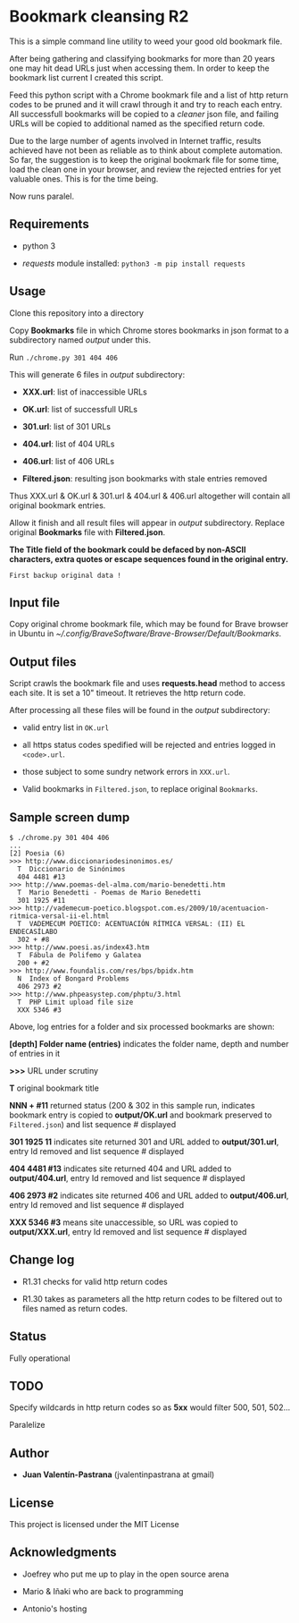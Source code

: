 # Bookmark cleansing R2
This is a simple command line utility to weed your good old bookmark file.

After being gathering and classifying bookmarks for more than 20 years one may hit dead URLs just when accessing them. In order to keep the bookmark list current I created this script.

Feed this python script with a Chrome bookmark file and a list of http return codes to be pruned and it will crawl through it and try to reach each entry. All successfull bookmarks will be copied to a _cleaner_ json file, and failing URLs will be copied to additional named as the specified return code.

Due to the large number of agents involved in Internet traffic, results achieved have not been as reliable as to think about complete automation. So far, the suggestion is to keep the original bookmark file for some time, load the clean one in your browser, and review the rejected entries for yet valuable ones. This is for the time being.

Now runs paralel.

## Requirements

* python 3

* *requests* module installed: `python3 -m pip install requests`

## Usage

Clone this repository into a directory

Copy **Bookmarks** file in which Chrome stores bookmarks in json format to a subdirectory named _output_ under this.

Run `./chrome.py 301 404 406`

This will generate 6 files in _output_ subdirectory:

* **XXX.url**: list of inaccessible URLs

* **OK.url**: list of successfull URLs

* **301.url**: list of 301 URLs

* **404.url**: list of 404 URLs

* **406.url**: list of 406 URLs

* **Filtered.json**: resulting json bookmarks with stale entries removed

Thus XXX.url & OK.url & 301.url & 404.url & 406.url altogether will contain all original bookmark entries.

Allow it finish and all result files will appear in _output_ subdirectory. Replace original **Bookmarks** file with **Filtered.json**.

**The Title field of the bookmark could be defaced by non-ASCII characters, extra quotes or escape sequences found in the original entry.**

```
First backup original data !
```

## Input file
Copy original chrome bookmark file, which may be found for Brave browser in Ubuntu in _~/.config/BraveSoftware/Brave-Browser/Default/Bookmarks_.

## Output files
Script crawls the bookmark file and uses **requests.head** method to access each site. It is set a 10" timeout. It retrieves the http return code.

After processing all these files will be found in the _output_ subdirectory:

* valid entry list in `OK.url`

* all https status codes spedified will be rejected and entries logged in `<code>.url`.

* those subject to some sundry network errors in `XXX.url`.

* Valid bookmarks in `Filtered.json`, to replace original `Bookmarks`.

## Sample screen dump

```
$ ./chrome.py 301 404 406
...
[2] Poesia (6)
>>> http://www.diccionariodesinonimos.es/
  T  Diccionario de Sinónimos
  404 4481 #13
>>> http://www.poemas-del-alma.com/mario-benedetti.htm
  T  Mario Benedetti - Poemas de Mario Benedetti
  301 1925 #11
>>> http://vademecum-poetico.blogspot.com.es/2009/10/acentuacion-ritmica-versal-ii-el.html
  T  VADEMECUM POETICO: ACENTUACIÓN RÍTMICA VERSAL: (II) EL ENDECASÍLABO
  302 + #8
>>> http://www.poesi.as/index43.htm
  T  Fábula de Polifemo y Galatea
  200 + #2
>>> http://www.foundalis.com/res/bps/bpidx.htm
  N  Index of Bongard Problems
  406 2973 #2
>>> http://www.phpeasystep.com/phptu/3.html
  T  PHP Limit upload file size
  XXX 5346 #3
```

Above, log entries for a folder and six processed bookmarks are shown:

**[depth] Folder name (entries)**  indicates the folder name, depth and number of entries in it

**>>>** URL under scrutiny

**T** original bookmark title

**NNN + #11** returned status (200 & 302 in this sample run, indicates bookmark entry is copied to __output/OK.url__ and bookmark preserved to `Filtered.json`) and list sequence # displayed

**301 1925 11** indicates site returned 301 and URL added to __output/301.url__, entry Id removed and list sequence # displayed

**404 4481 #13** indicates site returned 404 and URL added to __output/404.url__, entry Id removed and list sequence # displayed

**406 2973 #2** indicates site returned 406 and URL added to __output/406.url__, entry Id removed and list sequence # displayed

**XXX 5346 #3** means site unaccessible, so URL was copied to __output/XXX.url__, entry Id removed and list sequence # displayed

## Change log

* R1.31 checks for valid http return codes

* R1.30 takes as parameters all the http return codes to be filtered out to files named as return codes.

## Status

Fully operational

## TODO

Specify wildcards in http return codes so as **5xx** would filter 500, 501, 502...

Paralelize

## Author

* **Juan Valentín-Pastrana** (jvalentinpastrana at gmail)

## License

This project is licensed under the MIT License 

## Acknowledgments

* Joefrey who put me up to play in the open source arena

* Mario & Iñaki who are back to programming

* Antonio's hosting

